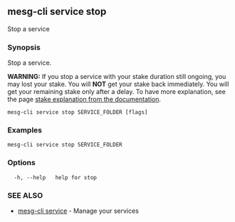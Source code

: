 ## mesg-cli service stop

Stop a service

### Synopsis

Stop a service.

**WARNING:** If you stop a service with your stake duration still ongoing, you may lost your stake.
You will **NOT** get your stake back immediately. You will get your remaining stake only after a delay.
To have more explanation, see the page [stake explanation from the documentation]().

```
mesg-cli service stop SERVICE_FOLDER [flags]
```

### Examples

```
mesg-cli service stop SERVICE_FOLDER
```

### Options

```
  -h, --help   help for stop
```

### SEE ALSO

* [mesg-cli service](mesg-cli_service.md)	 - Manage your services

